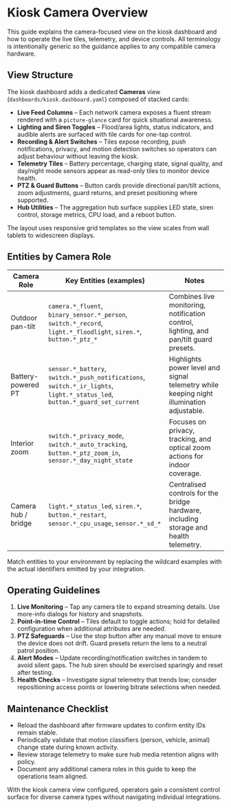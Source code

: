 # Kiosk Camera Overview

This guide explains the camera-focused view on the kiosk dashboard and how to operate the live tiles, telemetry, and device controls. All terminology is intentionally generic so the guidance applies to any compatible camera hardware.

## View Structure

The kiosk dashboard adds a dedicated **Cameras** view (`dashboards/kiosk.dashboard.yaml`) composed of stacked cards:

- **Live Feed Columns** – Each network camera exposes a fluent stream rendered with a `picture-glance` card for quick situational awareness.
- **Lighting and Siren Toggles** – Flood/area lights, status indicators, and audible alerts are surfaced with tile cards for one-tap control.
- **Recording & Alert Switches** – Tiles expose recording, push notifications, privacy, and motion detection switches so operators can adjust behaviour without leaving the kiosk.
- **Telemetry Tiles** – Battery percentage, charging state, signal quality, and day/night mode sensors appear as read-only tiles to monitor device health.
- **PTZ & Guard Buttons** – Button cards provide directional pan/tilt actions, zoom adjustments, guard returns, and preset positioning where supported.
- **Hub Utilities** – The aggregation hub surface supplies LED state, siren control, storage metrics, CPU load, and a reboot button.

The layout uses responsive grid templates so the view scales from wall tablets to widescreen displays.

## Entities by Camera Role

| Camera Role           | Key Entities (examples)                                                                                                   | Notes                                                                                     |
|-----------------------|----------------------------------------------------------------------------------------------------------------------------|-------------------------------------------------------------------------------------------|
| Outdoor pan-tilt      | `camera.*_fluent`, `binary_sensor.*_person`, `switch.*_record`, `light.*_floodlight`, `siren.*`, `button.*_ptz_*`           | Combines live monitoring, notification control, lighting, and pan/tilt guard presets.     |
| Battery-powered PT    | `sensor.*_battery`, `switch.*_push_notifications`, `switch.*_ir_lights`, `light.*_status_led`, `button.*_guard_set_current` | Highlights power level and signal telemetry while keeping night illumination adjustable. |
| Interior zoom         | `switch.*_privacy_mode`, `switch.*_auto_tracking`, `button.*_ptz_zoom_in`, `sensor.*_day_night_state`                      | Focuses on privacy, tracking, and optical zoom actions for indoor coverage.               |
| Camera hub / bridge   | `light.*_status_led`, `siren.*`, `button.*_restart`, `sensor.*_cpu_usage`, `sensor.*_sd_*`                                 | Centralised controls for the bridge hardware, including storage and health telemetry.     |

Match entities to your environment by replacing the wildcard examples with the actual identifiers emitted by your integration.

## Operating Guidelines

1. **Live Monitoring** – Tap any camera tile to expand streaming details. Use more-info dialogs for history and snapshots.
2. **Point-in-time Control** – Tiles default to toggle actions; hold for detailed configuration when additional attributes are needed.
3. **PTZ Safeguards** – Use the stop button after any manual move to ensure the device does not drift. Guard presets return the lens to a neutral patrol position.
4. **Alert Modes** – Update recording/notification switches in tandem to avoid silent gaps. The hub siren should be exercised sparingly and reset after testing.
5. **Health Checks** – Investigate signal telemetry that trends low; consider repositioning access points or lowering bitrate selections when needed.

## Maintenance Checklist

- Reload the dashboard after firmware updates to confirm entity IDs remain stable.
- Periodically validate that motion classifiers (person, vehicle, animal) change state during known activity.
- Review storage telemetry to make sure hub media retention aligns with policy.
- Document any additional camera roles in this guide to keep the operations team aligned.

With the kiosk camera view configured, operators gain a consistent control surface for diverse camera types without navigating individual integrations.
